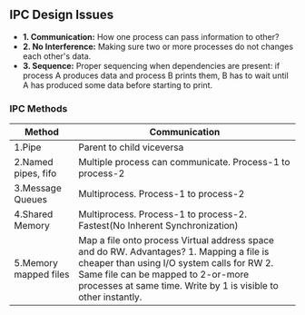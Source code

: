 ## IPC Design Issues
- **1. Communication:** How one process can pass information to other?
- **2. No Interference:** Making sure two or more processes do not changes each other's data.
- **3. Sequence:** Proper sequencing when dependencies are present: if process A produces data and process B prints them, B has to wait until A has produced some data before starting to print.

### IPC Methods

|Method|Communication|
|---|---|
|1.Pipe|Parent to child viceversa|
|2.Named pipes, fifo|Multiple process can communicate. Process-1 to process-2|
|3.Message Queues|Multiprocess. Process-1 to process-2|
|4.Shared Memory|Multiprocess. Process-1 to process-2. Fastest(No Inherent Synchronization)|
|5.Memory mapped files|Map a file onto process Virtual address space and do RW.  Advantages? 1. Mapping a file is cheaper than using I/O system calls for RW  2. Same file can be mapped to 2-or-more processes at same time. Write by 1 is visible to other instantly.|
